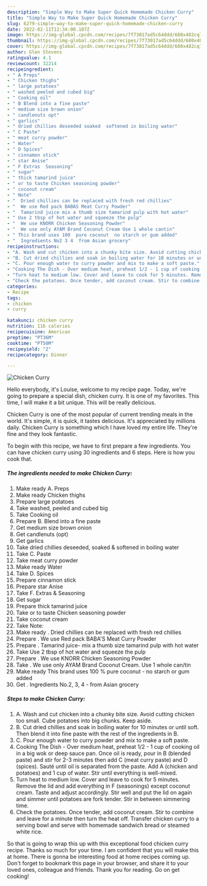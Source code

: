 ```yaml
---
description: "Simple Way to Make Super Quick Homemade Chicken Curry"
title: "Simple Way to Make Super Quick Homemade Chicken Curry"
slug: 6279-simple-way-to-make-super-quick-homemade-chicken-curry
date: 2022-02-11T12:34:00.107Z
image: https://img-global.cpcdn.com/recipes/7f73017ad5c64ddd/680x482cq70/chicken-curry-recipe-main-photo.jpg
thumbnail: https://img-global.cpcdn.com/recipes/7f73017ad5c64ddd/680x482cq70/chicken-curry-recipe-main-photo.jpg
cover: https://img-global.cpcdn.com/recipes/7f73017ad5c64ddd/680x482cq70/chicken-curry-recipe-main-photo.jpg
author: Glen Stevens
ratingvalue: 4.1
reviewcount: 32214
recipeingredient:
- " A Preps"
- " Chicken thighs"
- " large potatoes"
- " washed peeled and cubed big"
- " Cooking oil"
- " B Blend into a fine paste"
- " medium size brown onion"
- " candlenuts opt"
- " garlics"
- " dried chillies deseeded soaked  softened in boiling water"
- " C Paste"
- " meat curry powder"
- " Water"
- " D Spices"
- " cinnamon stick"
- " star Anise"
- " F Extras  Seasoning"
- " sugar"
- " thick tamarind juice"
- " or to taste Chicken seasoning powder"
- " coconut cream"
- " Note"
- "  Dried chillies can be replaced with fresh red chillies"
- "  We use Red pack BABAS Meat Curry Powder"
- "  Tamarind juice mix a thumb size tamarind pulp with hot water"
- " Use 2 tbsp of hot water and squeeze the pulp"
- "  We use KNORR Chicken Seasoning Powder"
- "  We use only AYAM Brand Coconut Cream Use 1 whole cantin"
- " This brand uses 100  pure coconut  no starch or gum added"
- "  Ingredients No2 3 4  from Asian grocery"
recipeinstructions:
- "A. Wash and cut chicken into a chunky bite size. Avoid cutting chicken too small. Cube potatoes into big chunks. Keep aside."
- "B. Cut dried chillies and soak in boiling water for 10 minutes or until soft. Then blend it into fine paste with the rest of the ingredients in B."
- "C. Pour enough water to curry powder and mix to make a soft paste."
- "Cooking The Dish - Over medium heat, preheat 1/2 - 1 cup of cooking oil in a big wok or deep sauce pan. Once oil is ready, pour in B (blended paste) and stir for 2-3 minutes then add C (meat curry paste) and D (spices). Sauté until oil is separated from the paste. Add A (chicken and potatoes) and 1 cup of water. Stir until everything is well-mixed."
- "Turn heat to medium low. Cover and leave to cook for 5 minutes. Remove the lid and add everything in F (seasonings) except coconut cream. Taste and adjust accordingly. Stir well and put the lid on again and simmer until potatoes are fork tender. Stir in between simmering time."
- "Check the potatoes. Once tender, add coconut cream. Stir to combine and leave for a minute then turn the heat off. Transfer chicken curry to a serving bowl and serve with homemade sandwich bread or steamed white rice."
categories:
- Recipe
tags:
- chicken
- curry

katakunci: chicken curry 
nutrition: 116 calories
recipecuisine: American
preptime: "PT36M"
cooktime: "PT50M"
recipeyield: "2"
recipecategory: Dinner

---
```



![Chicken Curry](https://img-global.cpcdn.com/recipes/7f73017ad5c64ddd/680x482cq70/chicken-curry-recipe-main-photo.jpg)

Hello everybody, it's Louise, welcome to my recipe page. Today, we're going to prepare a special dish, chicken curry. It is one of my favorites. This time, I will make it a bit unique. This will be really delicious.

Chicken Curry is one of the most popular of current trending meals in the world. It's simple, it is quick, it tastes delicious. It's appreciated by millions daily. Chicken Curry is something which I have loved my entire life. They're fine and they look fantastic.




To begin with this recipe, we have to first prepare a few ingredients. You can have chicken curry using 30 ingredients and 6 steps. Here is how you cook that.

<!--inarticleads1-->

##### The ingredients needed to make Chicken Curry:

1. Make ready  A. Preps
1. Make ready  Chicken thighs
1. Prepare  large potatoes
1. Take  washed, peeled and cubed big
1. Take  Cooking oil
1. Prepare  B. Blend into a fine paste
1. Get  medium size brown onion
1. Get  candlenuts (opt)
1. Get  garlics
1. Take  dried chillies deseeded, soaked &amp; softened in boiling water
1. Take  C. Paste
1. Take  meat curry powder
1. Make ready  Water
1. Take  D. Spices
1. Prepare  cinnamon stick
1. Prepare  star Anise
1. Take  F. Extras &amp; Seasoning
1. Get  sugar
1. Prepare  thick tamarind juice
1. Take  or to taste Chicken seasoning powder
1. Take  coconut cream
1. Take  Note:
1. Make ready  . Dried chillies can be replaced with fresh red chillies
1. Prepare  . We use Red pack BABA&#39;S Meat Curry Powder
1. Prepare  . Tamarind juice- mix a thumb size tamarind pulp with hot water
1. Take  Use 2 tbsp of hot water and squeeze the pulp
1. Prepare  . We use KNORR Chicken Seasoning Powder
1. Take  . We use only AYAM Brand Coconut Cream. Use 1 whole can/tin
1. Make ready  This brand uses 100 % pure coconut - no starch or gum added
1. Get  . Ingredients No.2, 3, 4 - from Asian grocery




<!--inarticleads2-->

##### Steps to make Chicken Curry:

1. A. Wash and cut chicken into a chunky bite size. Avoid cutting chicken too small. Cube potatoes into big chunks. Keep aside.
1. B. Cut dried chillies and soak in boiling water for 10 minutes or until soft. Then blend it into fine paste with the rest of the ingredients in B.
1. C. Pour enough water to curry powder and mix to make a soft paste.
1. Cooking The Dish - Over medium heat, preheat 1/2 - 1 cup of cooking oil in a big wok or deep sauce pan. Once oil is ready, pour in B (blended paste) and stir for 2-3 minutes then add C (meat curry paste) and D (spices). Sauté until oil is separated from the paste. Add A (chicken and potatoes) and 1 cup of water. Stir until everything is well-mixed.
1. Turn heat to medium low. Cover and leave to cook for 5 minutes. Remove the lid and add everything in F (seasonings) except coconut cream. Taste and adjust accordingly. Stir well and put the lid on again and simmer until potatoes are fork tender. Stir in between simmering time.
1. Check the potatoes. Once tender, add coconut cream. Stir to combine and leave for a minute then turn the heat off. Transfer chicken curry to a serving bowl and serve with homemade sandwich bread or steamed white rice.




So that is going to wrap this up with this exceptional food chicken curry recipe. Thanks so much for your time. I am confident that you will make this at home. There is gonna be interesting food at home recipes coming up. Don't forget to bookmark this page in your browser, and share it to your loved ones, colleague and friends. Thank you for reading. Go on get cooking!

